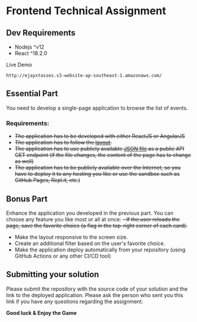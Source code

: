# Frontend Technical Assignment
## Dev Requirements
- Nodejs ^v12
- React  ^18.2.0

Live Demo

```shell
http://ejayxtasses.s3-website-ap-southeast-1.amazonaws.com/
```

## Essential Part

You need to develop a single-page application to browse the list of events.
### Requirements:
- ~~The application has to be developed with either ReactJS or AngularJS~~
- ~~The application has to follow the [layout](https://www.figma.com/file/THs8Bvwy9aiEGpSHG3WLYk/Babka-Tech-Assignment).~~
- ~~The application has to use publicly available [JSON file](https://raw.githubusercontent.com/xsolla/test-task-frontend/master/events.json) as a public API GET endpoint (if the file changes, the content of the page has to change as well)~~
- ~~The application has to be publicly available over the Internet, so you have to deploy it to any hosting you like or use the sandbox such as GitHub Pages, Repl.it, etc.)~~

## Bonus Part
Enhance the application you developed in the previous part. You can choose any feature you like most or all at once:
~~- If the user reloads the page, save the favorite choice (a flag in the top-right corner of each card).~~
- Make the layout responsive to the screen size.
- Create an additional filter based on the user's favorite choice.
- Make the application deploy automatically from your repository (using GitHub Actions or any other CI/CD tool)

## Submitting your solution
Please submit the repository with the source code of your solution and the link to the deployed application. Please ask the person who sent you this link if you have any questions regarding the assignment.

**Good luck & Enjoy the Game**
